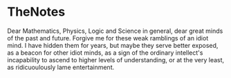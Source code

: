 # TheNotes

Dear Mathematics, Physics, Logic and Science in general, dear great minds of the past and future. Forgive me for these weak ramblings of an idiot mind. I have hidden them for years, but maybe they serve better exposed, as a beacon for other idiot minds, as a sign of the ordinary intellect's incapability to ascend to higher levels of understanding, or at the very least, as ridicuoulously lame entertainment.  
